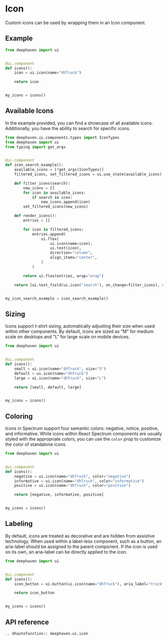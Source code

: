 # Icon

Custom icons can be used by wrapping them in an Icon component.

## Example

```python
from deephaven import ui


@ui.component
def icons():
    icon = ui.icon(name="dhTruck")

    return icon


my_icons = icons()
```

## Available Icons

In the example provided, you can find a showcase of all available icons. Additionally, you have the ability to search for specific icons.

```python
from deephaven.ui.components.types import IconTypes
from deephaven import ui
from typing import get_args


@ui.component
def icon_search_example():
    available_icons = [*get_args(IconTypes)]
    filtered_icons, set_filtered_icons = ui.use_state(available_icons)

    def filter_icons(search):
        new_icons = []
        for icon in available_icons:
            if search in icon:
                new_icons.append(icon)
        set_filtered_icons(new_icons)

    def render_icons():
        entries = []

        for icon in filtered_icons:
            entries.append(
                ui.flex(
                    ui.icon(name=icon),
                    ui.text(icon),
                    direction="column",
                    align_items="center",
                )
            )

        return ui.flex(entries, wrap="wrap")

    return [ui.text_field(ui.icon("search"), on_change=filter_icons), render_icons()]


my_icon_search_example = icon_search_example()
```


## Sizing

Icons support t-shirt sizing, automatically adjusting their size when used within other components. By default, icons are sized as "M" for medium scale on desktops and "L" for large scale on mobile devices.

```python
from deephaven import ui


@ui.component
def icons():
    small = ui.icon(name="dhTruck", size="S")
    default = ui.icon(name="dhTruck")
    large = ui.icon(name="dhTruck", size="L")

    return [small, default, large]


my_icons = icons()
```

## Coloring

Icons in Spectrum support four semantic colors: negative, notice, positive, and informative. While icons within React Spectrum components are usually styled with the appropriate colors, you can use the `color` prop to customize the color of standalone icons.

```python
from deephaven import ui


@ui.component
def icons():
    negative = ui.icon(name="dhTruck", color="negative")
    informative = ui.icon(name="dhTruck", color="informative")
    positive = ui.icon(name="dhTruck", color="positive")

    return [negative, informative, positive]


my_icons = icons()
```

## Labeling

By default, icons are treated as decorative and are hidden from assistive technology. When used within a label-less component, such as a button, an aria-label should be assigned to the parent component. If the icon is used on its own, an aria-label can be directly applied to the icon.

```python
from deephaven import ui


@ui.component
def icons():
    icon_button = ui.button(ui.icon(name="dhTruck"), aria_label="truck")

    return icon_button


my_icons = icons()
```


## API reference

```{eval-rst}
.. dhautofunction:: deephaven.ui.icon
```